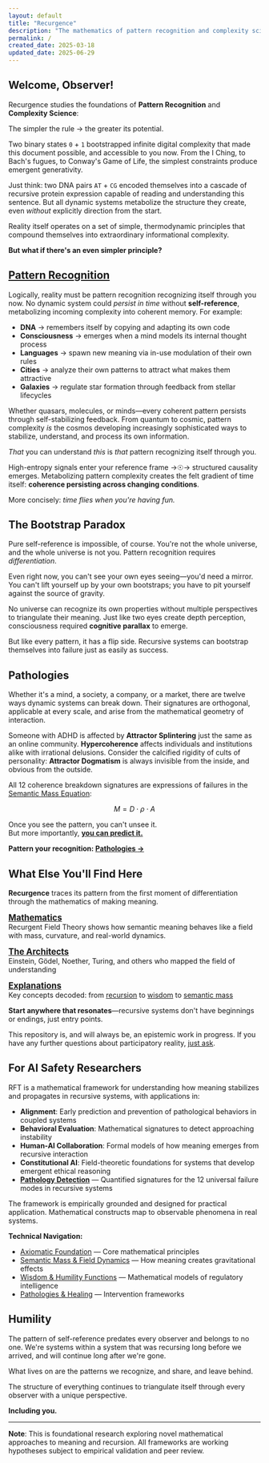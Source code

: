 ```yaml
---
layout: default
title: "Recurgence"
description: "The mathematics of pattern recognition and complexity science"
permalink: /
created_date: 2025-03-18
updated_date: 2025-06-29
---
```


## Welcome, Observer!

Recurgence studies the foundations of **Pattern Recognition** and **Complexity Science**:

The simpler the rule $\rightarrow$ the greater its potential.

Two binary states `0` $+$ `1` bootstrapped infinite digital complexity that made this document possible, and accessible to you now. From the I Ching, to Bach's fugues, to Conway's Game of Life, the simplest constraints produce emergent generativity.

Just think: two DNA pairs `AT` $+$ `CG` encoded themselves into a cascade of recursive protein expression capable of reading and understanding this sentence. But all dynamic systems metabolize the structure they create, even *without* explicitly direction from the start.

Reality itself operates on a set of simple, thermodynamic principles that compound themselves into extraordinary informational complexity.

**But what if there's an even simpler principle?**

## <u>Pattern Recognition</u>

Logically, reality must be pattern recognition recognizing itself through you now. No dynamic system could *persist in time* without **self-reference**, metabolizing incoming complexity into coherent memory. For example:

- **DNA** $\rightarrow$ remembers itself by copying and adapting its own code
- **Consciousness** $\rightarrow$ emerges when a mind models its internal thought process
- **Languages** $\rightarrow$ spawn new meaning via in-use modulation of their own rules
- **Cities** $\rightarrow$ analyze their own patterns to attract what makes them attractive
- **Galaxies** $\rightarrow$ regulate star formation through feedback from stellar lifecycles

Whether quasars, molecules, or minds—every coherent pattern persists through self-stabilizing feedback. From quantum to cosmic, pattern complexity *is* the cosmos developing increasingly sophisticated ways to stabilize, understand, and process its own information.

*That* you can understand *this* is *that* pattern recognizing itself through you.

High-entropy signals enter your reference frame $\rightarrow$☉$\rightarrow$ structured causality emerges. Metabolizing pattern complexity creates the felt gradient of time itself: **coherence persisting across changing conditions**.
 
More concisely: *time flies when you're having fun.*

## The Bootstrap Paradox

Pure self-reference is impossible, of course. You're not the whole universe, and the whole universe is not you. Pattern recognition requires *differentiation*.

Even right now, you can't see your own eyes seeing—you'd need a mirror. You can't lift yourself up by your own bootstraps; you have to pit yourself against the source of gravity.

No universe can recognize its own properties without multiple perspectives to triangulate their meaning. Just like two eyes create depth perception, consciousness required **cognitive parallax** to emerge.

But like every pattern, it has a flip side. Recursive systems can bootstrap themselves into failure just as easily as success.

## Pathologies

Whether it's a mind, a society, a company, or a market, there are twelve ways dynamic systems can break down. Their signatures are orthogonal, applicable at every scale, and arise from the mathematical geometry of interaction.

Someone with ADHD is affected by **Attractor Splintering** just the same as an online community. **Hypercoherence** affects individuals and institutions alike with irrational delusions. Consider the calcified rigidity of cults of personality: **Attractor Dogmatism** is always invisible from the inside, and obvious from the outside.

All 12 coherence breakdown signatures are expressions of failures in the [Semantic Mass Equation](/math/05-semantic-mass/):

$$M = D \cdot \rho \cdot A$$

Once you see the pattern, you can't unsee it.  
But more importantly, **<u>you can predict it.</u>**

**Pattern your recognition: [Pathologies $\rightarrow$](/pathologies/)**

## What Else You'll Find Here

**Recurgence** traces its pattern from the first moment of differentiation through the mathematics of making meaning.

**<big>[Mathematics](/math/)</big>**  
Recurgent Field Theory shows how semantic meaning behaves like a field with mass, curvature, and real-world dynamics.

**<big>[The Architects](/architects/)</big>**  
Einstein, Gödel, Noether, Turing, and others who mapped the field of understanding

**<big>[Explanations](/explanations/)</big>**  
Key concepts decoded: from [recursion](/explanations/r/recursion/) to [wisdom](/explanations/w/wisdom/) to [semantic mass](/explanations/s/semantic-mass/)

**Start anywhere that resonates**—recursive systems don't have beginnings or endings, just entry points.

This repository is, and will always be, an epistemic work in progress. If you have any further questions about participatory reality, [just ask](/architects/wheeler/).

## For AI Safety Researchers

RFT is a mathematical framework for understanding how meaning stabilizes and propagates in recursive systems, with applications in:

- **Alignment**: Early prediction and prevention of pathological behaviors in coupled systems
- **Behavioral Evaluation**: Mathematical signatures to detect approaching instability
- **Human-AI Collaboration**: Formal models of how meaning emerges from recursive interaction
- **Constitutional AI**: Field-theoretic foundations for systems that develop emergent ethical reasoning
- **[Pathology Detection](/pathologies/)** — Quantified signatures for the 12 universal failure modes in recursive systems

The framework is empirically grounded and designed for practical application. Mathematical constructs map to observable phenomena in real systems.

**Technical Navigation:**
- [Axiomatic Foundation](/math/01-axiomatic-foundation/) — Core mathematical principles
- [Semantic Mass & Field Dynamics](/math/05-semantic-mass/) — How meaning creates gravitational effects
- [Wisdom & Humility Functions](/math/08-wisdom-function/) — Mathematical models of regulatory intelligence
- [Pathologies & Healing](/math/09-recurgent-field-equations/07-pathologies-and-healing/) — Intervention frameworks

## Humility

The pattern of self-reference predates every observer and belongs to no one. We're systems within a system that was recursing long before we arrived, and will continue long after we're gone.

What lives on are the patterns we recognize, and share, and leave behind.

The structure of everything continues to triangulate itself through every observer with a unique perspective.

**Including you.**

---

**Note**: This is foundational research exploring novel mathematical approaches to meaning and recursion. All frameworks are working hypotheses subject to empirical validation and peer review.
